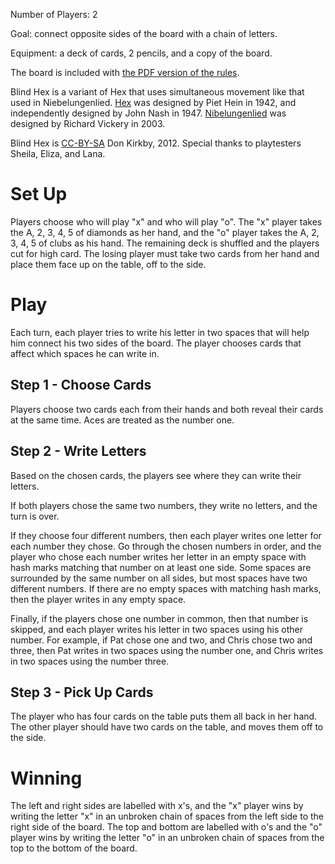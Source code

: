 Number of Players: 2

Goal: connect opposite sides of the board with a chain of letters.

Equipment: a deck of cards, 2 pencils, and a copy of the board.

The board is included with [the PDF version of the rules][5].

Blind Hex is a variant of Hex that uses simultaneous movement like that used in 
Niebelungenlied. [Hex][1] was designed by Piet Hein in 1942, and independently 
designed by John Nash in 1947. [Nibelungenlied][2] was designed by Richard 
Vickery in 2003.

Blind Hex is [CC-BY-SA][4] Don Kirkby, 2012. Special thanks to playtesters
Sheila, Eliza, and Lana.

Set Up
======

Players choose who will play "x" and who will play "o". The "x" player takes
the A, 2, 3, 4, 5 of diamonds as her hand, and the "o" player takes the 
A, 2, 3, 4, 5 of clubs as his hand. The remaining deck is shuffled and the 
players cut for high card. The losing player must take two cards from her hand
and place them face up on the table, off to the side.  

Play
====

Each turn, each player tries to write his letter in two spaces that will help 
him connect his two sides of the board. The player chooses cards that affect 
which spaces he can write in.

Step 1 - Choose Cards
---------------------

Players choose two cards each from their hands and both reveal their cards at
the same time. Aces are treated as the number one.

Step 2 - Write Letters
----------------------

Based on the chosen cards, the players see where they can write their letters.

If both players chose the same two numbers, they write no letters, and the turn
is over.

If they choose four different numbers, then each player writes one letter for 
each number they chose. Go through the chosen numbers in order, and the player 
who chose each number writes her letter in an empty space with hash marks 
matching that number on at least one side. Some spaces are surrounded by the 
same number on all sides, but most spaces have two different numbers. If there 
are no empty spaces with matching hash marks, then the player writes in any 
empty space.

Finally, if the players chose one number in common, then that number is skipped, 
and each player writes his letter in two spaces using his other number. For 
example, if Pat chose one and two, and Chris chose two and three, then Pat 
writes in two spaces using the number one, and Chris writes in two spaces using 
the number three.

Step 3 - Pick Up Cards
----------------------

The player who has four cards on the table puts them all back in her hand. The
other player should have two cards on the table, and moves them off to the side.

Winning
=======
The left and right sides are labelled with x's, and the "x" player wins by
writing the letter "x" in an unbroken chain of spaces from the left side to the
right side of the board. The top and bottom are labelled with o's and the "o" 
player wins by writing the letter "o" in an unbroken chain of spaces from the 
top to the bottom of the board.

[1]: http://www.boardgamegeek.com/boardgame/4112/hex
[2]: http://boardgamegeek.com/boardgame/7555/nibelungenlied
[4]: http://creativecommons.org/licenses/by-sa/3.0/
[5]: http://github.com/downloads/donkirkby/blind-hex/blind-hex.pdf